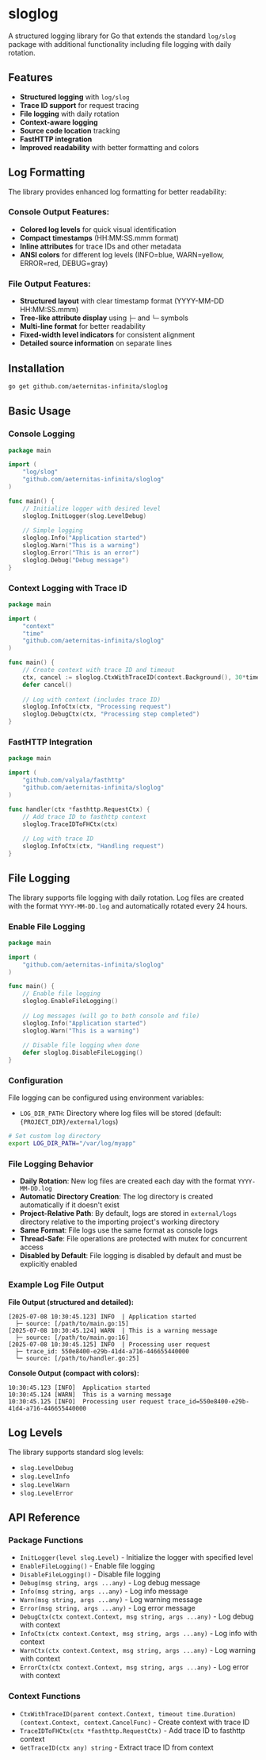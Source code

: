 # sloglog

A structured logging library for Go that extends the standard `log/slog` package with additional functionality including file logging with daily rotation.

## Features

- **Structured logging** with `log/slog` 
- **Trace ID support** for request tracing
- **File logging** with daily rotation
- **Context-aware logging** 
- **Source code location** tracking
- **FastHTTP integration**
- **Improved readability** with better formatting and colors

## Log Formatting

The library provides enhanced log formatting for better readability:

### Console Output Features:
- **Colored log levels** for quick visual identification
- **Compact timestamps** (HH:MM:SS.mmm format)
- **Inline attributes** for trace IDs and other metadata
- **ANSI colors** for different log levels (INFO=blue, WARN=yellow, ERROR=red, DEBUG=gray)

### File Output Features:
- **Structured layout** with clear timestamp format (YYYY-MM-DD HH:MM:SS.mmm)
- **Tree-like attribute display** using `├─` and `└─` symbols
- **Multi-line format** for better readability
- **Fixed-width level indicators** for consistent alignment
- **Detailed source information** on separate lines

## Installation

```bash
go get github.com/aeternitas-infinita/sloglog
```

## Basic Usage

### Console Logging

```go
package main

import (
    "log/slog"
    "github.com/aeternitas-infinita/sloglog"
)

func main() {
    // Initialize logger with desired level
    sloglog.InitLogger(slog.LevelDebug)
    
    // Simple logging
    sloglog.Info("Application started")
    sloglog.Warn("This is a warning")
    sloglog.Error("This is an error")
    sloglog.Debug("Debug message")
}
```

### Context Logging with Trace ID

```go
package main

import (
    "context"
    "time"
    "github.com/aeternitas-infinita/sloglog"
)

func main() {
    // Create context with trace ID and timeout
    ctx, cancel := sloglog.CtxWithTraceID(context.Background(), 30*time.Second)
    defer cancel()
    
    // Log with context (includes trace ID)
    sloglog.InfoCtx(ctx, "Processing request")
    sloglog.DebugCtx(ctx, "Processing step completed")
}
```

### FastHTTP Integration

```go
package main

import (
    "github.com/valyala/fasthttp"
    "github.com/aeternitas-infinita/sloglog"
)

func handler(ctx *fasthttp.RequestCtx) {
    // Add trace ID to fasthttp context
    sloglog.TraceIDToFHCtx(ctx)
    
    // Log with trace ID
    sloglog.InfoCtx(ctx, "Handling request")
}
```

## File Logging

The library supports file logging with daily rotation. Log files are created with the format `YYYY-MM-DD.log` and automatically rotated every 24 hours.

### Enable File Logging

```go
package main

import (
    "github.com/aeternitas-infinita/sloglog"
)

func main() {
    // Enable file logging
    sloglog.EnableFileLogging()
    
    // Log messages (will go to both console and file)
    sloglog.Info("Application started")
    sloglog.Warn("This is a warning")
    
    // Disable file logging when done
    defer sloglog.DisableFileLogging()
}
```

### Configuration

File logging can be configured using environment variables:

- `LOG_DIR_PATH`: Directory where log files will be stored (default: `{PROJECT_DIR}/external/logs`)

```bash
# Set custom log directory
export LOG_DIR_PATH="/var/log/myapp"
```

### File Logging Behavior

- **Daily Rotation**: New log files are created each day with the format `YYYY-MM-DD.log`
- **Automatic Directory Creation**: The log directory is created automatically if it doesn't exist
- **Project-Relative Path**: By default, logs are stored in `external/logs` directory relative to the importing project's working directory
- **Same Format**: File logs use the same format as console logs
- **Thread-Safe**: File operations are protected with mutex for concurrent access
- **Disabled by Default**: File logging is disabled by default and must be explicitly enabled

### Example Log File Output

**File Output (structured and detailed):**
```
[2025-07-08 10:30:45.123] INFO  | Application started
  ├─ source: [/path/to/main.go:15]
[2025-07-08 10:30:45.124] WARN  | This is a warning message
  ├─ source: [/path/to/main.go:16]
[2025-07-08 10:30:45.125] INFO  | Processing user request
  ├─ trace_id: 550e8400-e29b-41d4-a716-446655440000
  └─ source: [/path/to/handler.go:25]
```

**Console Output (compact with colors):**
```
10:30:45.123 [INFO]  Application started
10:30:45.124 [WARN]  This is a warning message  
10:30:45.125 [INFO]  Processing user request trace_id=550e8400-e29b-41d4-a716-446655440000
```

## Log Levels

The library supports standard slog levels:
- `slog.LevelDebug`
- `slog.LevelInfo`
- `slog.LevelWarn`
- `slog.LevelError`

## API Reference

### Package Functions

- `InitLogger(level slog.Level)` - Initialize the logger with specified level
- `EnableFileLogging()` - Enable file logging
- `DisableFileLogging()` - Disable file logging
- `Debug(msg string, args ...any)` - Log debug message
- `Info(msg string, args ...any)` - Log info message
- `Warn(msg string, args ...any)` - Log warning message
- `Error(msg string, args ...any)` - Log error message
- `DebugCtx(ctx context.Context, msg string, args ...any)` - Log debug with context
- `InfoCtx(ctx context.Context, msg string, args ...any)` - Log info with context
- `WarnCtx(ctx context.Context, msg string, args ...any)` - Log warning with context
- `ErrorCtx(ctx context.Context, msg string, args ...any)` - Log error with context

### Context Functions

- `CtxWithTraceID(parent context.Context, timeout time.Duration) (context.Context, context.CancelFunc)` - Create context with trace ID
- `TraceIDToFHCtx(ctx *fasthttp.RequestCtx)` - Add trace ID to fasthttp context
- `GetTraceID(ctx any) string` - Extract trace ID from context
